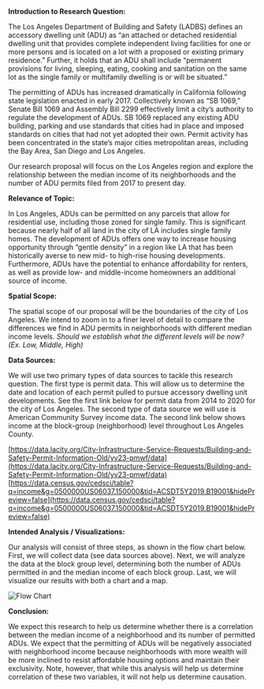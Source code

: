 **Introduction to Research Question:**

The Los Angeles Department of Building and Safety (LADBS) defines an accessory dwelling unit (ADU) as “an attached or detached residential dwelling unit that provides complete independent living facilities for one or more persons and is located on a lot with a proposed or existing primary residence.” Further, it holds that an ADU shall include “permanent provisions for living, sleeping, eating, cooking and sanitation on the same lot as the single family or multifamily dwelling is or will be situated.”

The permitting of ADUs has increased dramatically in California following state legislation enacted in early 2017. Collectively known as “SB 1069,” Senate Bill 1069 and Assembly Bill 2299 effectively limit a city’s authority to regulate the development of ADUs. SB 1069 replaced any existing ADU building, parking and use standards that cities had in place and imposed standards on cities that had not yet adopted their own. Permit activity has been concentrated in the state’s major cities metropolitan areas, including the Bay Area, San Diego and Los Angeles.

Our research proposal will focus on the Los Angeles region and explore the relationship between the median income of its neighborhoods and the number of ADU permits filed from 2017 to present day.  

**Relevance of Topic:**

In Los Angeles, ADUs can be permitted on any parcels that allow for residential use, including those zoned for single family. This is significant because nearly half of all land in the city of LA includes single family homes. The development of ADUs offers one way to increase housing opportunity through “gentle density” in a region like LA that has been historically averse to new mid- to high-rise housing developments. Furthermore, ADUs have the potential to enhance affordability for renters, as well as provide low- and middle-income homeowners an additional source of income. 

**Spatial Scope:**

The spatial scope of our proposal will be the boundaries of the city of Los Angeles. We intend to zoom in to a finer level of detail to compare the differences we find in ADU permits in neighborhoods with different median income levels. *Should we establish what the different levels will be now? (Ex. Low, Middle, High)* 

**Data Sources:**

We will use two primary types of data sources to tackle this research question. The first type is permit data. This will allow us to determine the date and location of each permit pulled to pursue accessory dwelling unit developments. See the first link below for permit data from 2014 to 2020 for the city of Los Angeles. The second type of data source we will use is American Community Survey income data. The second link below shows income at the block-group (neighborhood) level throughout Los Angeles County.

[https://data.lacity.org/City-Infrastructure-Service-Requests/Building-and-Safety-Permit-Information-Old/yv23-pmwf/data](https://data.lacity.org/City-Infrastructure-Service-Requests/Building-and-Safety-Permit-Information-Old/yv23-pmwf/data)
[https://data.census.gov/cedsci/table?q=income&g=0500000US06037.150000&tid=ACSDT5Y2019.B19001&hidePreview=false](https://data.census.gov/cedsci/table?q=income&g=0500000US06037.150000&tid=ACSDT5Y2019.B19001&hidePreview=false)

**Intended Analysis / Visualizations:**

Our analysis will consist of three steps, as shown in the flow chart below. First, we will collect data (see data sources above). Next, we will analyze the data at the block group level, determining both the number of ADUs permitted in and the median income of each block group. Last, we will visualize our results with both a chart and a map.

![Flow Chart](https://i.imgur.com/xVgojPm.jpg)

**Conclusion:**

We expect this research to help us determine whether there is a correlation between the median income of a neighborhood and its number of permitted ADUs. We expect that the permitting of ADUs will be negatively associated with neighborhood income because neighborhoods with more wealth will be more inclined to resist affordable housing options and maintain their exclusivity. Note, however, that while this analysis will help us determine correlation of these two variables, it will not help us determine causation.
